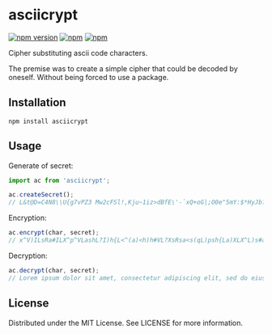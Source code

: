 # asciicrypt

[![npm version](https://img.shields.io/npm/v/asciicrypt)](https://www.npmjs.com/package/asciicrypt) [![npm](https://img.shields.io/npm/l/asciicrypt)](https://github.com/coded-bear/asciicrypt/blob/main/LICENSE) [![npm](https://img.shields.io/bundlephobia/minzip/asciicrypt)](https://www.npmjs.com/package/asciicrypt)

Cipher substituting ascii code characters.

The premise was to create a simple cipher that could be decoded by oneself. Without being forced to use a package.

## Installation

```
npm install asciicrypt
```

## Usage

Generate of secret:

```js
import ac from 'asciicrypt';

ac.createSecret();
// L&t@D=C4N8\\U{g7vPZ3 Mw2cFSl!,Kju~1iz>dBfE\'-`xQ+oG|;O0e"5mY:$*HyJb?[<X)9qTs]6pI(^R/Vah#Wk}A._n%r
```

Encryption:

```js
ac.encrypt(char, secret);
// x^V)ILsRa#ILX^p^VLashL?I)h{L<^(a)<h)h#VL?XsRsa<s(qL)psh{La)XLX^L)s#aI^XLh)IR^VLs(<sXsX#(hL#hLp?[^V)L)hLX^p^V)LI?q(?L?ps/#?7
```

Decryption:

```js
ac.decrypt(char, secret);
// Lorem ipsum dolor sit amet, consectetur adipiscing elit, sed do eiusmod tempor incididunt ut labore et dolore magna aliqua.
```

## License

Distributed under the MIT License. See LICENSE for more information.
